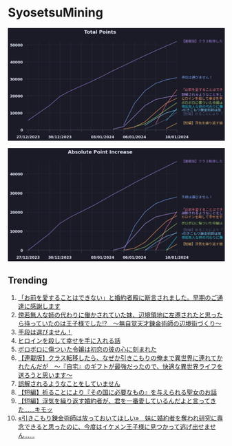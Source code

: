 # SyosetsuMining


![](https://raw.githubusercontent.com/exc4l/SyosetsuMining/main/plots/point_trend.png)

![](https://raw.githubusercontent.com/exc4l/SyosetsuMining/main/plots/point_increase.png)


## Trending

1. [「お前を愛することはできない」と婚約者殿に断言されました。早期のご通達に感謝します](https://ncode.syosetu.com/n8992io/)
2. [傍若無人な姉の代わりに働かされていた妹、辺境領地に左遷されたと思ったら待っていたのは王子様でした!?　～無自覚天才錬金術師の辺境街づくり～](https://ncode.syosetu.com/n9414io/)
3. [手段は選びません！](https://ncode.syosetu.com/n7834io/)
4. [ヒロインを殺して幸せを手に入れる話](https://ncode.syosetu.com/n7582io/)
5. [ボロボロに傷ついた令嬢は初恋の彼の心に刻まれた](https://ncode.syosetu.com/n0530ig/)
6. [【連載版】クラス転移したら、なぜか引きこもりの俺まで異世界に連れてかれたんだが　～『自宅』のギフトが最強だったので、快適な異世界ライフを送ろうと思います～](https://ncode.syosetu.com/n3960io/)
7. [誤解されるようなことをしていません](https://ncode.syosetu.com/n7325io/)
8. [【短編】祈ることにより『その国に必要なもの』を与えられる聖女のお話](https://ncode.syosetu.com/n8746io/)
9. [【短編】浮気を繰り返す婚約者が、君を一番愛しているんだよと言ってきた……キモッ](https://ncode.syosetu.com/n9634io/)
10. [«引きこもり錬金術師は放っておいてほしい»　妹に婚約者を奪われ研究に専念できると思ったのに、今度はイケメン王子様に見つかって逃げ出せません……](https://ncode.syosetu.com/n8441io/)
